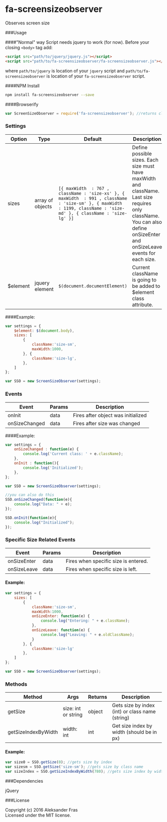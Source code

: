 # fa-screensizeobserver
Observes screen size

###Usage

####"Normal" way
Script needs jquery to work (for now). Before your closing ```<body>``` tag add:
```html
<script src="path/to/jquery/jquery.js"></script>
<script src="path/to/fa-screensizeobserver/fa-screensizeobserver.js"></script>
```  
where `path/to/jquery` is location of your `jquery` script and `path/to/fa-screensizeobserver` is location of your `fa-screensizeobserver` script.  


####NPM Install

```sh
npm install fa-screensizeobserver --save
```

####Browserify
```javascript
var ScreenSizeObserver = require('fa-screensizeobserver'); //returns class
```

### Settings

Option | Type | Default | Description
------ | ---- | ------- | -----------
sizes | array of objects | ```[{ maxWidth  : 767 , className : 'size-xs' }, { maxWidth  : 991 , className : 'size-sm' }, { maxWidth  : 1199, className : 'size-md' }, { className : 'size-lg' }]``` | Define possible sizes. Each size must have maxWidth and className. Last size requires only className. You can also define onSizeEnter and onSizeLeave events for each size.
$element | jquery element | `$(document.documentElement)` | Current className is going to be added to $element class attribute.

####Example:
```javascript
var settings = {
	$element: $(document.body),
	sizes: [
		{ 
			className:'size-sm', 
			maxWidth:1000, 
		}, { 
			className:'size-lg', 
		},
	]
};

var SSO = new ScreenSizeObserver(settings);
```  

### Events

Event  | Params | Description
-----  | ------ | -----------
onInit | data   | Fires after object was initialized
onSizeChanged | data | Fires after size was changed

####Example:
```javascript
var settings = {
	onSizeChanged : function(e) {
		console.log('Current class: ' + e.className);
	},
	onInit : function(){
		console.log('Initialized');
	}, 
};

var SSO = new ScreenSizeObserver(settings);

//you can also do this
SSO.onSizeChanged(function(e){
	console.log("Data: " + e);
});

SSO.onInit(function(e){
	console.log("Initialized");
});
```  

### Specific Size Related Events
Event  | Params | Description
-----  | ------ | -----------
onSizeEnter | data   | Fires when specific size is entered.
onSizeLeave | data | Fires when specific size is left.

#### Example:
```javascript
var settings = {
	sizes: [
		{ 
			className:'size-sm', 
			maxWidth:1000, 
			onSizeEnter: function(e) {
				console.log("Entering: " + e.className);
			}, 
			onSizeLeave: function(e) {
				console.log("Leaving: " + e.oldClassName);
			}
		}, { 
			className:'size-lg'
		},
	]
};

var SSO = new ScreenSizeObserver(settings);
```

### Methods
Method  | Args | Returns | Description
------  | ---- | ------- | -----------
getSize | size: int or string  | object | Gets size by index (int) or class name (string) 
getSizeIndexByWidth | width: int | int | Get size index by width (should be in px)


#### Example:
```javascript
var size0 = SSO.getSize(0); //gets size by index
var sizesm = SSO.getSize('size-sm'); //gets size by class name
var sizeIndex = SSO.getSizeIndexByWidth(780); //gets size index by width (in pixels)
```
###Dependencies

jQuery

###License

Copyright (c) 2016 Aleksander Fras  
Licensed under the MIT license.
